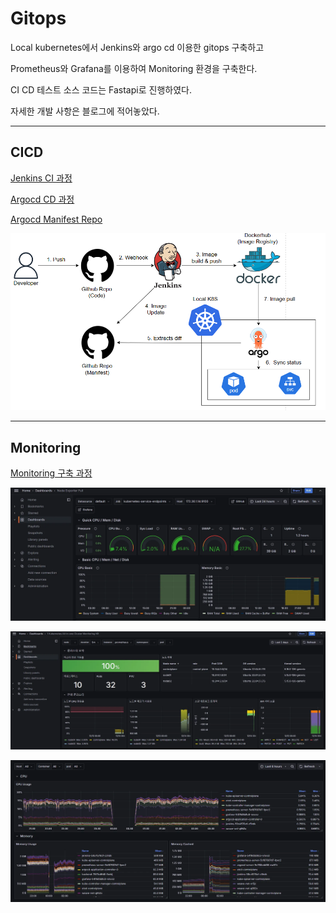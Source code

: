 # Gitops
Local kubernetes에서 Jenkins와 argo cd 이용한 gitops 구축하고  
  
Prometheus와 Grafana를 이용하여 Monitoring 환경을 구축한다.  

CI CD 테스트 소스 코드는 Fastapi로 진행하였다.

자세한 개발 사항은 블로그에 적어놓았다.

---

## CICD  

[Jenkins CI 과정](https://dlwpdnr213.tistory.com/45)  

[Argocd CD 과정](https://dlwpdnr213.tistory.com/46)  

[Argocd Manifest Repo](https://github.com/Leejeuk213/argocd_yaml)  

![](./images/local_k8s_gitops.PNG)  

---  

## Monitoring

[Monitoring 구축 과정](https://dlwpdnr213.tistory.com/47)  

![](./images/Dashboard1.png)  

![](./images/Dashboard2.png)    

![](./images/Dashboard3.png)    


